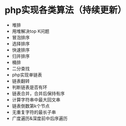 # php实现各类算法（持续更新）

* 堆排
* 用堆解决top K问题
* 冒泡排序
* 选择排序
* 快速排序
* 归并排序
* 桶排
* 二分查找
* php实现单链表
* 链表翻转
* 判断链表是否有环
* 链表合并，合并后保持有序
* 计算字符串中最大回文串
* 链表倒数第k个节点
* 无重复字符的最长子串
* 广度遍历&深度前中后序遍历